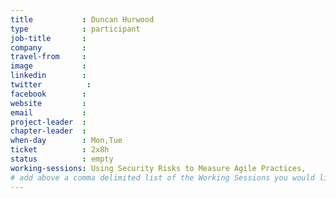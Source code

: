 ```yaml
---
title           : Duncan Hurwood
type            : participant
job-title       : 
company         :
travel-from     :
image           :
linkedin        :
twitter          :
facebook        :
website         :
email           :
project-leader  :
chapter-leader  :
when-day        : Mon,Tue
ticket          : 2x8h
status          : empty
working-sessions: Using Security Risks to Measure Agile Practices, 
# add above a comma delimited list of the Working Sessions you would like to attend (use the session's title)
---
```


<!-- put more details about participant here -->
